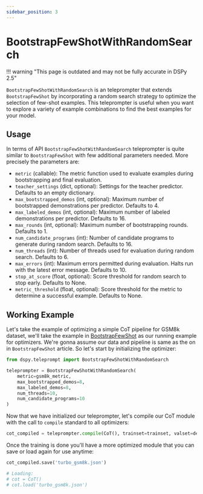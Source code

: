 ```yaml
---
sidebar_position: 3
---
```


# BootstrapFewShotWithRandomSearch

!!! warning "This page is outdated and may not be fully accurate in DSPy 2.5"


`BootstrapFewShotWithRandomSearch` is an teleprompter that extends `BootstrapFewShot` by incorporating a random search strategy to optimize the selection of few-shot examples. This teleprompter is useful when you want to explore a variety of example combinations to find the best examples for your model.

## Usage

In terms of API `BootstrapFewShotWithRandomSearch` teleprompter is quite similar to `BootstrapFewShot` with few additional parameters needed. More precisely the parameters are:

- `metric` (callable): The metric function used to evaluate examples during bootstrapping and final evaluation.
- `teacher_settings` (dict, optional): Settings for the teacher predictor. Defaults to an empty dictionary.
- `max_bootstrapped_demos` (int, optional): Maximum number of bootstrapped demonstrations per predictor. Defaults to 4.
- `max_labeled_demos` (int, optional): Maximum number of labeled demonstrations per predictor. Defaults to 16.
- `max_rounds` (int, optional): Maximum number of bootstrapping rounds. Defaults to 1.
- `num_candidate_programs` (int): Number of candidate programs to generate during random search. Defaults to 16.
- `num_threads` (int): Number of threads used for evaluation during random search. Defaults to 6.
- `max_errors` (int): Maximum errors permitted during evaluation. Halts run with the latest error message. Defaults to 10.
- `stop_at_score` (float, optional): Score threshold for random search to stop early. Defaults to None.
- `metric_threshold` (float, optional): Score threshold for the metric to determine a successful example. Defaults to None.

## Working Example

Let's take the example of optimizing a simple CoT pipeline for GSM8k dataset, we'll take the example in [BootstrapFewShot](/deep-dive/optimizers/bootstrap-fewshot) as our running example for optimizers. We're gonna assume our data and pipeline is same as the on in `BootstrapFewShot` article. So let's start by initializing the optimizer:

```python
from dspy.teleprompt import BootstrapFewShotWithRandomSearch

teleprompter = BootstrapFewShotWithRandomSearch(
    metric=gsm8k_metric,
    max_bootstrapped_demos=8,
    max_labeled_demos=8,
    num_threads=10,
    num_candidate_programs=10
)
```

Now that we have initialized our teleprompter, let's compile our CoT module with the call to `compile` standard to all optimizers:

```python
cot_compiled = teleprompter.compile(CoT(), trainset=trainset, valset=devset)
```

Once the training is done you'll have a more optimized module that you can save or load again for use anytime:

```python
cot_compiled.save('turbo_gsm8k.json')

# Loading:
# cot = CoT()
# cot.load('turbo_gsm8k.json')
```
